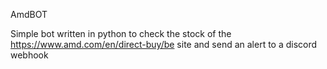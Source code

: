 AmdBOT

Simple bot written in python to check the stock of the https://www.amd.com/en/direct-buy/be site and send an alert to a discord webhook
